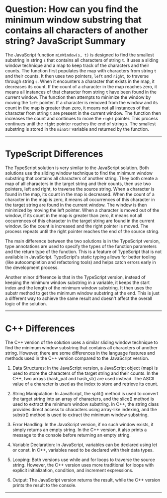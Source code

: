 # Question: How can you find the minimum window substring that contains all characters of another string? JavaScript Summary

The JavaScript function `minWindow(s, t)` is designed to find the smallest substring in string `s` that contains all characters of string `t`. It uses a sliding window technique and a map to keep track of the characters and their counts. The function first populates the map with characters from string `t` and their counts. It then uses two pointers, `left` and `right`, to traverse through string `s`. When it encounters a character that exists in the map, it decreases its count. If the count of a character in the map reaches zero, it means all instances of that character from string `t` have been found in the current window. The function then attempts to minimize the window by moving the `left` pointer. If a character is removed from the window and its count in the map is greater than zero, it means not all instances of that character from string `t` are present in the current window. The function then increases the count and continues to move the `right` pointer. This process continues until the `right` pointer reaches the end of string `s`. The smallest substring is stored in the `minStr` variable and returned by the function.

---

# TypeScript Differences

The TypeScript solution is very similar to the JavaScript solution. Both solutions use the sliding window technique to find the minimum window substring that contains all characters of another string. They both create a map of all characters in the target string and their counts, then use two pointers, left and right, to traverse the source string. When a character is found in the map, its count in the map is decreased. When the count of a character in the map is zero, it means all occurrences of this character in the target string are found in the current window. The window is then minimized by moving the left pointer. When a character is moved out of the window, if its count in the map is greater than zero, it means not all occurrences of this character in the target string are found in the current window. So the count is increased and the right pointer is moved. The process repeats until the right pointer reaches the end of the source string.

The main difference between the two solutions is in the TypeScript version, type annotations are used to specify the types of the function parameters and the return type of the function. This is a feature of TypeScript that is not available in JavaScript. TypeScript's static typing allows for better tooling (like autocompletion and refactoring tools) and helps catch errors early in the development process.

Another minor difference is that in the TypeScript version, instead of keeping the minimum window substring in a variable, it keeps the start index and the length of the minimum window substring. It then uses the substr method to get the minimum window substring at the end. This is just a different way to achieve the same result and doesn't affect the overall logic of the solution.

---

# C++ Differences

The C++ version of the solution uses a similar sliding window technique to find the minimum window substring that contains all characters of another string. However, there are some differences in the language features and methods used in the C++ version compared to the JavaScript version.

1. Data Structures: In the JavaScript version, a JavaScript object (map) is used to store the characters of the target string and their counts. In the C++, two arrays (hash_pat and hash_str) are used instead. The ASCII value of a character is used as the index to store and retrieve its count.

2. String Manipulation: In JavaScript, the split() method is used to convert the target string into an array of characters, and the slice() method is used to extract the minimum window substring. In C++, the string class provides direct access to characters using array-like indexing, and the substr() method is used to extract the minimum window substring.

3. Error Handling: In the JavaScript version, if no such window exists, it simply returns an empty string. In the C++ version, it also prints a message to the console before returning an empty string.

4. Variable Declaration: In JavaScript, variables can be declared using let or const. In C++, variables need to be declared with their data types.

5. Looping: Both versions use while and for loops to traverse the source string. However, the C++ version uses more traditional for loops with explicit initialization, condition, and increment expressions.

6. Output: The JavaScript version returns the result, while the C++ version prints the result to the console.

---
